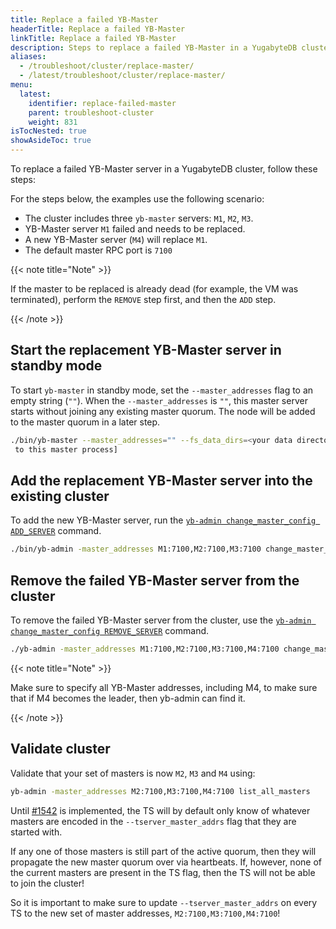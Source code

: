 ```yaml
---
title: Replace a failed YB-Master
headerTitle: Replace a failed YB-Master
linkTitle: Replace a failed YB-Master
description: Steps to replace a failed YB-Master in a YugabyteDB cluster.
aliases:
  - /troubleshoot/cluster/replace-master/
  - /latest/troubleshoot/cluster/replace-master/
menu:
  latest:
    identifier: replace-failed-master
    parent: troubleshoot-cluster
    weight: 831
isTocNested: true
showAsideToc: true
---
```


To replace a failed YB-Master server in a YugabyteDB cluster, follow these steps:

For the steps below, the examples use the following scenario:

- The cluster includes three `yb-master` servers: `M1`, `M2`, `M3`.
- YB-Master server `M1` failed and needs to be replaced.
- A new YB-Master server (`M4`) will replace `M1`.
- The default master RPC port is `7100`

{{< note title="Note" >}}

If the master to be replaced is already dead (for example, the VM was terminated), perform the `REMOVE` step first, and then the `ADD` step.

{{< /note >}}

## Start the replacement YB-Master server in standby mode

To start `yb-master` in standby mode, set the `--master_addresses` flag to an empty string (`""`). When the
 `--master_addresses` is `""`, this master server starts without joining any existing master quorum. The node will be added to the master quorum in a later step.

```sh
./bin/yb-master --master_addresses="" --fs_data_dirs=<your data directories> [any other flags you would normally pass
 to this master process]
```

## Add the replacement YB-Master server into the existing cluster

To add the new YB-Master server, run the [`yb-admin change_master_config ADD_SERVER`](../../../admin/yb-admin/#change-master-config) command.

```sh
./bin/yb-admin -master_addresses M1:7100,M2:7100,M3:7100 change_master_config ADD_SERVER M4 7100
```

## Remove the failed YB-Master server from the cluster

To remove the failed YB-Master server from the cluster, use the [`yb-admin change_master_config REMOVE_SERVER`](../../../admin/yb-admin/#change-master-config`) command.

```sh
./yb-admin -master_addresses M1:7100,M2:7100,M3:7100,M4:7100 change_master_config REMOVE_SERVER M1 7100
```

{{< note title="Note" >}}

Make sure to specify all YB-Master addresses, including M4, to make sure that if M4 becomes the leader, then yb-admin can find it.

{{< /note >}}

## Validate cluster

Validate that your set of masters is now `M2`, `M3` and `M4` using:

```bash
yb-admin -master_addresses M2:7100,M3:7100,M4:7100 list_all_masters
```

Until [#1542](https://github.com/yugabyte/yugabyte-db/issues/1542) is implemented, the TS will by default only know of 
whatever masters are encoded in the `--tserver_master_addrs` flag that they are started with. 

If any one of those masters is still part of the active quorum, then they will propagate the new master quorum over via heartbeats. 
If, however, none of the current masters are present in the TS flag, then the TS will not be able to join the cluster! 

So it is important to make sure to update `--tserver_master_addrs` on every TS to the new set of master addresses, `M2:7100,M3:7100,M4:7100`!
